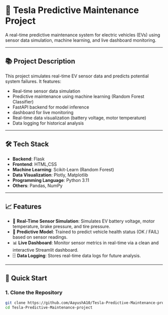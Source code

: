 # 🚗 Tesla Predictive Maintenance Project

A real-time predictive maintenance system for electric vehicles (EVs) using sensor data simulation, machine learning, and live dashboard monitoring.

---

## 📚 Project Description

This project simulates real-time EV sensor data and predicts potential system failures. It features:

- Real-time sensor data simulation
- Predictive maintenance using machine learning (Random Forest Classifier)
- FastAPI backend for model inference
- dashboard for live monitoring
- Real-time data visualization (battery voltage, motor temperature)
- Data logging for historical analysis

---

## 🛠️ Tech Stack

- **Backend**: Flask
- **Frontend**: HTML,CSS
- **Machine Learning**: Scikit-Learn (Random Forest)
- **Data Visualization**: Plotly, Matplotlib
- **Programming Language**: Python 3.11
- **Others**: Pandas, NumPy

---

## 📈 Features

- 🚀 **Real-Time Sensor Simulation**: Simulates EV battery voltage, motor temperature, brake pressure, and tire pressure.
- 🧠 **Predictive Model**: Trained to predict vehicle health status (OK / FAIL) based on sensor readings.
- 📊 **Live Dashboard**: Monitor sensor metrics in real-time via a clean and interactive Streamlit dashboard.
- 🗄️ **Data Logging**: Stores real-time data logs for future analysis.

---

## 🚀 Quick Start

### 1. Clone the Repository
```bash
git clone https://github.com/AayushA10/Tesla-Predictive-Maintenance-project.git
cd Tesla-Predictive-Maintenance-project
